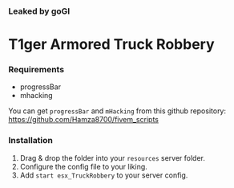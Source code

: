 ### Leaked by goGI
# T1ger Armored Truck Robbery

### Requirements
- progressBar
- mhacking

You can get `progressBar` and `mHacking` from this github repository:
https://github.com/Hamza8700/fivem_scripts

### Installation
1) Drag & drop the folder into your `resources` server folder.
2) Configure the config file to your liking.
4) Add `start esx_TruckRobbery` to your server config.